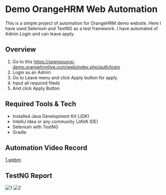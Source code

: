 # Demo OrangeHRM Web Automation
This is a simple project of automation for OrangeHRM demo website. Here I have used Selenium and TestNG as a test framework. I have automated of Admin Login and can leave apply.

## Overview
1. Go to this https://opensource-demo.orangehrmlive.com/web/index.php/auth/login
2. Login as an Admin
3. Go to Leave menu and click Apply button for apply
4. Input all required fileds
5. And click Apply Button

## Required Tools & Tech
- Installed Java Development Kit (JDK)
- IntelliJ Idea or any community (JAVA IDE)
- Selenium with TestNG
- Gradle

## Automation Video Record 
[1.webm](https://github.com/user-attachments/assets/46f2914d-0e56-458e-b512-e832db11cd49)

## TestNG Report 
![1](https://github.com/user-attachments/assets/2ee5d186-5d7d-4ec9-8a1e-39d43921f2f1)
![2](https://github.com/user-attachments/assets/23c83c61-c8e8-4e33-9198-5526e816e7b9)
